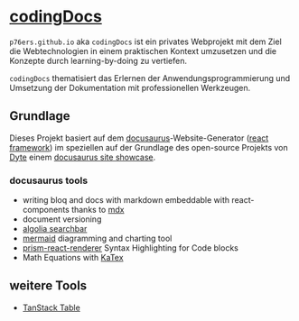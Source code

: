 <h1><a href="https://p76ers.github.io/">codingDocs</a></h1>


`p76ers.github.io` aka `codingDocs` ist ein privates Webprojekt mit dem Ziel die Webtechnologien in einem praktischen Kontext umzusetzen und die Konzepte durch learning-by-doing zu vertiefen.

`codingDocs` thematisiert das Erlernen der Anwendungsprogrammierung und Umsetzung der Dokumentation mit professionellen Werkzeugen.

## Grundlage


Dieses Projekt basiert auf dem [docusaurus](https://docusaurus.io/)-Website-Generator ([react framework](https://react.dev/)) im speziellen auf der Grundlage des open-source Projekts von [Dyte](https://docs.dyte.io/) einem [docusaurus site showcase](https://docusaurus.io/showcase).

### docusaurus tools
- writing bloq and docs with markdown embeddable with react-components thanks to [mdx](https://mdxjs.com/)
- document versioning
- [algolia searchbar](https://www.algolia.com/de/)
- [mermaid](https://mermaid.js.org/) diagramming and charting tool
- [prism-react-renderer](https://github.com/FormidableLabs/prism-react-renderer?tab=readme-ov-file) Syntax Highlighting for Code blocks
- Math Equations with [KaTex](https://katex.org/)

## weitere Tools

- [TanStack Table](https://github.com/tanstack/table)
